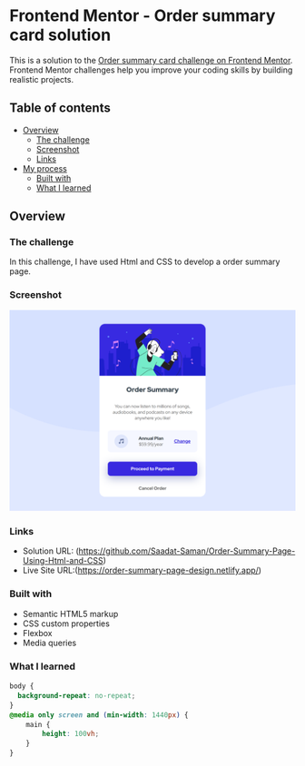 # Frontend Mentor - Order summary card solution

This is a solution to the [Order summary card challenge on Frontend Mentor](https://www.frontendmentor.io/challenges/order-summary-component-QlPmajDUj). Frontend Mentor challenges help you improve your coding skills by building realistic projects. 

## Table of contents

- [Overview](#overview)
  - [The challenge](#the-challenge)
  - [Screenshot](#screenshot)
  - [Links](#links)
- [My process](#my-process)
  - [Built with](#built-with)
  - [What I learned](#what-i-learned)
  



## Overview

### The challenge

In this challenge, I have used Html and CSS to develop a order summary page.

### Screenshot

![](./order-summary-component-main_index.html.png)



### Links

- Solution URL: (https://github.com/Saadat-Saman/Order-Summary-Page-Using-Html-and-CSS)
- Live Site URL:(https://order-summary-page-design.netlify.app/)


### Built with

- Semantic HTML5 markup
- CSS custom properties
- Flexbox
- Media queries



### What I learned


```css
body {
  background-repeat: no-repeat;
}
@media only screen and (min-width: 1440px) {
    main {
        height: 100vh;
    }
}
```


